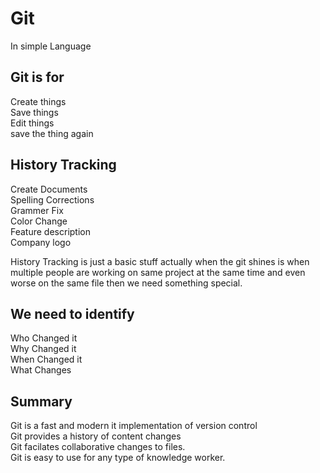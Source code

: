 # Git

In simple Language

## Git is for
Create things  
Save things  
Edit things  
save the thing again  

## History Tracking 

Create Documents  
Spelling Corrections  
Grammer Fix  
Color Change  
Feature description  
Company logo  

History Tracking is just a basic stuff actually when the git shines is when multiple people are working on same project at the same time and even worse on the same file then we need something special.

## We need to identify 
Who Changed it  
Why Changed it  
When Changed it  
What Changes  

## Summary
Git is a fast and modern it implementation of version control  
Git provides a history of content changes  
Git facilates collaborative changes to files.  
Git is easy to use for any type of knowledge worker.  

